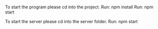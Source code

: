 To start the program please cd into the project.
Run: npm install
Run: npm start

To start the server please cd into the server folder.
Run: npm start